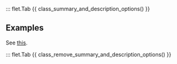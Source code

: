 ::: flet.Tab
{{ class_summary_and_description_options() }}

## Examples

See [this](tabs.md#examples).

::: flet.Tab
{{ class_remove_summary_and_description_options() }}
